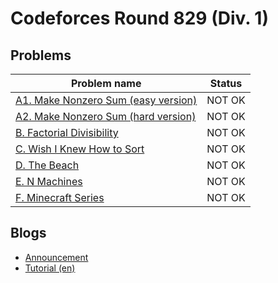 # Codeforces Round 829 (Div. 1)

## Problems

|Problem name|Status|
|------------|---------|
| [A1. Make Nonzero Sum (easy version)](problems/A1._Make_Nonzero_Sum_(easy_version).md)|NOT OK|
| [A2. Make Nonzero Sum (hard version)](problems/A2._Make_Nonzero_Sum_(hard_version).md)|NOT OK|
| [B. Factorial Divisibility](problems/B._Factorial_Divisibility.md)|NOT OK|
| [C. Wish I Knew How to Sort](problems/C._Wish_I_Knew_How_to_Sort.md)|NOT OK|
| [D. The Beach](problems/D._The_Beach.md)|NOT OK|
| [E. N Machines](problems/E._N_Machines.md)|NOT OK|
| [F. Minecraft Series](problems/F._Minecraft_Series.md)|NOT OK|
## Blogs

- [Announcement](blogs/Announcement.md)
- [Tutorial (en)](blogs/Tutorial_(en).md)
